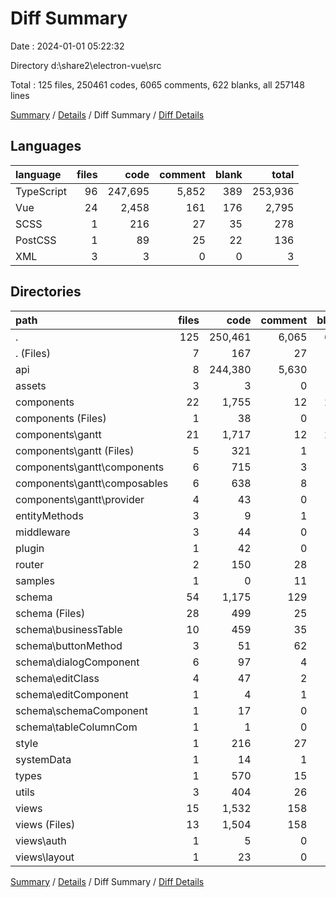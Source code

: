 # Diff Summary

Date : 2024-01-01 05:22:32

Directory d:\\share2\\electron-vue\\src

Total : 125 files,  250461 codes, 6065 comments, 622 blanks, all 257148 lines

[Summary](results.md) / [Details](details.md) / Diff Summary / [Diff Details](diff-details.md)

## Languages
| language | files | code | comment | blank | total |
| :--- | ---: | ---: | ---: | ---: | ---: |
| TypeScript | 96 | 247,695 | 5,852 | 389 | 253,936 |
| Vue | 24 | 2,458 | 161 | 176 | 2,795 |
| SCSS | 1 | 216 | 27 | 35 | 278 |
| PostCSS | 1 | 89 | 25 | 22 | 136 |
| XML | 3 | 3 | 0 | 0 | 3 |

## Directories
| path | files | code | comment | blank | total |
| :--- | ---: | ---: | ---: | ---: | ---: |
| . | 125 | 250,461 | 6,065 | 622 | 257,148 |
| . (Files) | 7 | 167 | 27 | 28 | 222 |
| api | 8 | 244,380 | 5,630 | 30 | 250,040 |
| assets | 3 | 3 | 0 | 0 | 3 |
| components | 22 | 1,755 | 12 | 212 | 1,979 |
| components (Files) | 1 | 38 | 0 | 4 | 42 |
| components\\gantt | 21 | 1,717 | 12 | 208 | 1,937 |
| components\\gantt (Files) | 5 | 321 | 1 | 43 | 365 |
| components\\gantt\\components | 6 | 715 | 3 | 87 | 805 |
| components\\gantt\\composables | 6 | 638 | 8 | 68 | 714 |
| components\\gantt\\provider | 4 | 43 | 0 | 10 | 53 |
| entityMethods | 3 | 9 | 1 | 4 | 14 |
| middleware | 3 | 44 | 0 | 4 | 48 |
| plugin | 1 | 42 | 0 | 1 | 43 |
| router | 2 | 150 | 28 | 15 | 193 |
| samples | 1 | 0 | 11 | 3 | 14 |
| schema | 54 | 1,175 | 129 | 95 | 1,399 |
| schema (Files) | 28 | 499 | 25 | 23 | 547 |
| schema\\businessTable | 10 | 459 | 35 | 33 | 527 |
| schema\\buttonMethod | 3 | 51 | 62 | 14 | 127 |
| schema\\dialogComponent | 6 | 97 | 4 | 20 | 121 |
| schema\\editClass | 4 | 47 | 2 | 1 | 50 |
| schema\\editComponent | 1 | 4 | 1 | 1 | 6 |
| schema\\schemaComponent | 1 | 17 | 0 | 1 | 18 |
| schema\\tableColumnCom | 1 | 1 | 0 | 2 | 3 |
| style | 1 | 216 | 27 | 35 | 278 |
| systemData | 1 | 14 | 1 | 3 | 18 |
| types | 1 | 570 | 15 | 84 | 669 |
| utils | 3 | 404 | 26 | 41 | 471 |
| views | 15 | 1,532 | 158 | 67 | 1,757 |
| views (Files) | 13 | 1,504 | 158 | 61 | 1,723 |
| views\\auth | 1 | 5 | 0 | 3 | 8 |
| views\\layout | 1 | 23 | 0 | 3 | 26 |

[Summary](results.md) / [Details](details.md) / Diff Summary / [Diff Details](diff-details.md)